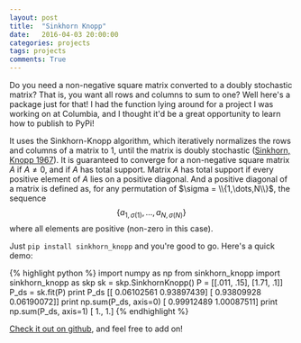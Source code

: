 ```yaml
---
layout: post
title:  "Sinkhorn Knopp"
date:   2016-04-03 20:00:00
categories: projects
tags: projects
comments: True
---
```


Do you need a non-negative square matrix converted to a doubly stochastic matrix? That is, you want all rows and columns to sum to one? Well here's a package just for that! I had the function lying around for a project I was working on at Columbia, and I thought it'd be a great opportunity to learn how to publish to PyPi! 

It uses the Sinkhorn-Knopp algorithm, which iteratively normalizes the rows and columns of a matrix to 1, until the matrix is doubly stochastic ([Sinkhorn, Knopp 1967][sinkhorn_knopp_ref]). It is guaranteed to converge for a non-negative square matrix $A$ if $A \neq 0$, and if $A$ has total support. Matrix $A$ has total support if every positive element of $A$ lies on a positive diagonal. And a positive diagonal of a matrix is defined as, for any permutation of $\sigma = \\{1,\dots,N\\}$, the sequence $$\{ a_{1,\sigma(1)},\dots, a_{N,\sigma(N)} \}$$ where all elements are positive (non-zero in this case). 

Just ```pip install sinkhorn_knopp``` and you're good to go. Here's a quick demo:

{% highlight python %}
import numpy as np
from sinkhorn_knopp import sinkhorn_knopp as skp
sk = skp.SinkhornKnopp()
P = [[.011, .15], [1.71, .1]]
P_ds = sk.fit(P)
print P_ds
    [[ 0.06102561  0.93897439]
    [ 0.93809928  0.06190072]]
print np.sum(P_ds, axis=0)
    [ 0.99912489  1.00087511]
print np.sum(P_ds, axis=1)
    [ 1.,  1.]
{% endhighlight %}


[Check it out on github][github], and feel free to add on!


[github]: https://github.com/btaba/sinkhorn_knopp
[sinkhorn_knopp_ref]: http://msp.org/pjm/1967/21-2/pjm-v21-n2-p14-s.pdf
